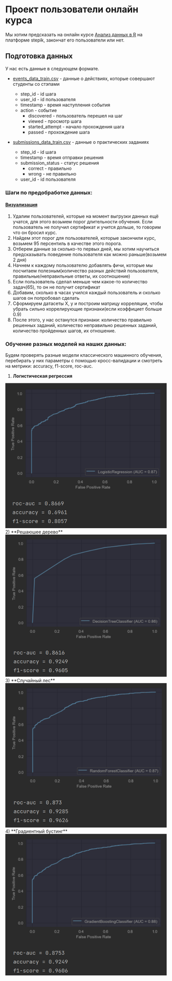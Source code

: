 # Проект пользователи онлайн курса

Мы хотим предсказать на онлайн курсе [Анализ данных в R](https://stepik.org/course/129) на платформе stepik, закончат его пользователи или нет.

## Подготовка данных

У нас есть данные в следующем формате.

* [events_data_train.csv](https://github.com/stepanskiba/ml_stepik_project/blob/master/data/event_data_train.zip) - данные о действиях, которые совершают студенты со стэпами
    * step_id - id шага
    * user_id - id пользователя
    * timestamp - время наступления события
    * action - событие
        - discovered - пользователь перешел на шаг
        - viewed - просмотр шага
        - started_attempt - начало прохождения шага
        - passed - прохождение  шага

* [submissions_data_train.csv](https://github.com/stepanskiba/ml_stepik_project/blob/master/data/submissions_data_train.zip) - данные о практических заданиях
    * step_id - id шага
    * timestamp - время отправки решения
    * submission_status - статус решения
        - correct - правильно
        - wrong - не правильно
    * user_id - id пользователя

### Шаги по предобработке данных:
#### [Визуализация](https://github.com/stepanskiba/ml_stepik_project/tree/master/images)
1) Удалим пользователей, которые на момент выгрузки данных ещё учатся, для этого возьмем порог длительности обучения. Если пользователь не получил сертификат и учится дольше, то говорим что он бросил курс.
2) Найдем этот порог для пользователей, которые закончили курс, возьмем 95 персентиль в качестве этого порога.
3) Отберем данные за сколько-то первых дней, мы хотим научиться предсказывать поведение пользователя как можно раньше(возьмем 2 дня)
4) Начнем к каждому пользователю добавлять фичи, которые мы посчитаем полезным(количество разных действий пользователя, правильные/неправильные ответы, их соотношение)
5) Если пользователь сделал меньше чем какое-то количество задач(65), то он не получит сертификат
6) Добавим, сколько в часах учился каждый пользователь и сколько шагов он попробовал сделать
7) Сформируем датасеты X, y и построим матрицу корреляции, чтобы убрать сильно коррелирующие признаки(если коэффициет больше 0.9)
8) После этого, у нас останутся признаки: количество правильно решенных заданий, количество неправильно решенных заданий, количество пройденных шагов, их отношение.

### Обучение разных моделей на наших данных:
Будем проверять разные модели классического машинного обучения, перебирать у них параметры с помощью кросс-валидации и смотреть на метрики: accuracy, f1-score, roc-auc.
1) **Логистическая регрессия**
<img src="https://github.com/stepanskiba/ml_stepik_project/blob/master/images/log_reg.png" alt="альтернативный текст">
2) **Решаюшее дерево**
<img src="https://github.com/stepanskiba/ml_stepik_project/blob/master/images/tree.png" alt="альтернативный текст">
3) **Случайный леc**
<img src="https://github.com/stepanskiba/ml_stepik_project/blob/master/images/random_forest.png" alt="альтернативный текст">
4) **Градиентный бустинг**
<img src="https://github.com/stepanskiba/ml_stepik_project/blob/master/images/grad_boost.png" alt="альтернативный текст">

